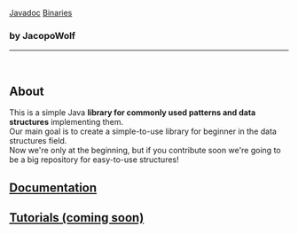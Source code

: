 [Javadoc](https://github.com/JacopoWolf/JavaDataStructures/releases/download/v1.1/javadoc.zip)
[Binaries](https://github.com/JacopoWolf/JavaDataStructures/releases/download/v1.1/JavaDataStructures.jar)

### by JacopoWolf
-----
<br>

## About
This is a simple Java **library for commonly used patterns and data structures** implementing them.<br>
Our main goal is to create a simple-to-use library for beginner in the data structures field.
<br>Now we're only at the beginning, but if you contribute soon we're going to be a big repository for easy-to-use structures! 

## [Documentation](javadoc/index.html)

## [Tutorials (coming soon)]()
